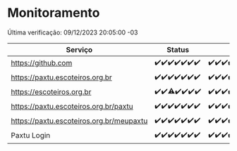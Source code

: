 # Monitoramento

Última verificação: 09/12/2023 20:05:00 -03

|Serviço|Status|Últimas 24h|
|---|---|---|
|https://github.com|<span title="2023-12-02: OK=24">✔️</span><span title="2023-12-03: OK=24">✔️</span><span title="2023-12-04: OK=24">✔️</span><span title="2023-12-05: OK=24">✔️</span><span title="2023-12-06: OK=23">✔️</span><span title="2023-12-07: OK=24">✔️</span><span title="2023-12-08: OK=23">✔️</span>|<span title="08/12/2023 20:06:00 -03 : 200">✔️</span><span title="08/12/2023 21:30:00 -03 : 200">✔️</span><span title="08/12/2023 22:43:00 -03 : 200">✔️</span><span title="08/12/2023 23:18:00 -03 : 200">✔️</span><span title="09/12/2023 00:06:00 -03 : 200">✔️</span><span title="09/12/2023 01:07:00 -03 : 200">✔️</span><span title="09/12/2023 02:05:00 -03 : 200">✔️</span><span title="09/12/2023 03:07:00 -03 : 200">✔️</span><span title="09/12/2023 04:03:00 -03 : 200">✔️</span><span title="09/12/2023 05:07:00 -03 : 200">✔️</span><span title="09/12/2023 06:04:00 -03 : 200">✔️</span><span title="09/12/2023 07:05:00 -03 : 200">✔️</span><span title="09/12/2023 08:03:00 -03 : 200">✔️</span><span title="09/12/2023 09:10:00 -03 : 200">✔️</span><span title="09/12/2023 10:06:00 -03 : 200">✔️</span><span title="09/12/2023 11:03:00 -03 : 200">✔️</span><span title="09/12/2023 12:03:00 -03 : 200">✔️</span><span title="09/12/2023 13:06:00 -03 : 200">✔️</span><span title="09/12/2023 14:03:00 -03 : 200">✔️</span><span title="09/12/2023 15:07:00 -03 : 200">✔️</span><span title="09/12/2023 16:02:00 -03 : 200">✔️</span><span title="09/12/2023 17:06:00 -03 : 200">✔️</span><span title="09/12/2023 18:03:00 -03 : 200">✔️</span><span title="09/12/2023 19:03:00 -03 : 200">✔️</span><span title="09/12/2023 20:05:00 -03 : 200">✔️</span>|
|https://paxtu.escoteiros.org.br|<span title="2023-12-02: OK=24">✔️</span><span title="2023-12-03: OK=24">✔️</span><span title="2023-12-04: OK=24">✔️</span><span title="2023-12-05: OK=24">✔️</span><span title="2023-12-06: OK=23">✔️</span><span title="2023-12-07: OK=24">✔️</span><span title="2023-12-08: OK=23">✔️</span>|<span title="08/12/2023 20:06:00 -03 : 200">✔️</span><span title="08/12/2023 21:30:00 -03 : 200">✔️</span><span title="08/12/2023 22:43:00 -03 : 200">✔️</span><span title="08/12/2023 23:18:00 -03 : 200">✔️</span><span title="09/12/2023 00:06:00 -03 : 200">✔️</span><span title="09/12/2023 01:07:00 -03 : 200">✔️</span><span title="09/12/2023 02:05:00 -03 : 200">✔️</span><span title="09/12/2023 03:07:00 -03 : 200">✔️</span><span title="09/12/2023 04:03:00 -03 : 200">✔️</span><span title="09/12/2023 05:07:00 -03 : 200">✔️</span><span title="09/12/2023 06:04:00 -03 : 200">✔️</span><span title="09/12/2023 07:05:00 -03 : 200">✔️</span><span title="09/12/2023 08:03:00 -03 : 200">✔️</span><span title="09/12/2023 09:10:00 -03 : 200">✔️</span><span title="09/12/2023 10:06:00 -03 : 200">✔️</span><span title="09/12/2023 11:03:00 -03 : 200">✔️</span><span title="09/12/2023 12:03:00 -03 : 200">✔️</span><span title="09/12/2023 13:06:00 -03 : 200">✔️</span><span title="09/12/2023 14:03:00 -03 : 200">✔️</span><span title="09/12/2023 15:07:00 -03 : 200">✔️</span><span title="09/12/2023 16:02:00 -03 : 200">✔️</span><span title="09/12/2023 17:06:00 -03 : 200">✔️</span><span title="09/12/2023 18:03:00 -03 : 200">✔️</span><span title="09/12/2023 19:03:00 -03 : 200">✔️</span><span title="09/12/2023 20:05:00 -03 : 200">✔️</span>|
|https://escoteiros.org.br|<span title="2023-12-02: OK=24">✔️</span><span title="2023-12-03: OK=24">✔️</span><span title="2023-12-04: OK=23, Falhas=1">⚠️</span><span title="2023-12-05: OK=24">✔️</span><span title="2023-12-06: OK=23">✔️</span><span title="2023-12-07: OK=24">✔️</span><span title="2023-12-08: OK=23">✔️</span>|<span title="08/12/2023 20:06:00 -03 : 200">✔️</span><span title="08/12/2023 21:30:00 -03 : 200">✔️</span><span title="08/12/2023 22:43:00 -03 : 200">✔️</span><span title="08/12/2023 23:18:00 -03 : 200">✔️</span><span title="09/12/2023 00:06:00 -03 : 200">✔️</span><span title="09/12/2023 01:07:00 -03 : 200">✔️</span><span title="09/12/2023 02:05:00 -03 : 200">✔️</span><span title="09/12/2023 03:07:00 -03 : 200">✔️</span><span title="09/12/2023 04:03:00 -03 : 200">✔️</span><span title="09/12/2023 05:07:00 -03 : 200">✔️</span><span title="09/12/2023 06:04:00 -03 : 200">✔️</span><span title="09/12/2023 07:05:00 -03 : 200">✔️</span><span title="09/12/2023 08:03:00 -03 : 200">✔️</span><span title="09/12/2023 09:10:00 -03 : 200">✔️</span><span title="09/12/2023 10:06:00 -03 : 200">✔️</span><span title="09/12/2023 11:03:00 -03 : 200">✔️</span><span title="09/12/2023 12:03:00 -03 : 200">✔️</span><span title="09/12/2023 13:06:00 -03 : 200">✔️</span><span title="09/12/2023 14:03:00 -03 : 200">✔️</span><span title="09/12/2023 15:07:00 -03 : 200">✔️</span><span title="09/12/2023 16:02:00 -03 : 200">✔️</span><span title="09/12/2023 17:06:00 -03 : 200">✔️</span><span title="09/12/2023 18:03:00 -03 : 200">✔️</span><span title="09/12/2023 19:03:00 -03 : 200">✔️</span><span title="09/12/2023 20:05:00 -03 : 200">✔️</span>|
|https://paxtu.escoteiros.org.br/paxtu|<span title="2023-12-02: OK=24">✔️</span><span title="2023-12-03: OK=24">✔️</span><span title="2023-12-04: OK=24">✔️</span><span title="2023-12-05: OK=24">✔️</span><span title="2023-12-06: OK=23">✔️</span><span title="2023-12-07: OK=24">✔️</span><span title="2023-12-08: OK=23">✔️</span>|<span title="08/12/2023 20:06:00 -03 : 200">✔️</span><span title="08/12/2023 21:30:00 -03 : 200">✔️</span><span title="08/12/2023 22:43:00 -03 : 200">✔️</span><span title="08/12/2023 23:18:00 -03 : 200">✔️</span><span title="09/12/2023 00:06:00 -03 : 200">✔️</span><span title="09/12/2023 01:07:00 -03 : 200">✔️</span><span title="09/12/2023 02:05:00 -03 : 200">✔️</span><span title="09/12/2023 03:07:00 -03 : 200">✔️</span><span title="09/12/2023 04:03:00 -03 : 200">✔️</span><span title="09/12/2023 05:07:00 -03 : 200">✔️</span><span title="09/12/2023 06:04:00 -03 : 200">✔️</span><span title="09/12/2023 07:05:00 -03 : 200">✔️</span><span title="09/12/2023 08:03:00 -03 : 200">✔️</span><span title="09/12/2023 09:10:00 -03 : 200">✔️</span><span title="09/12/2023 10:06:00 -03 : 200">✔️</span><span title="09/12/2023 11:03:00 -03 : 200">✔️</span><span title="09/12/2023 12:03:00 -03 : 200">✔️</span><span title="09/12/2023 13:06:00 -03 : 200">✔️</span><span title="09/12/2023 14:03:00 -03 : 200">✔️</span><span title="09/12/2023 15:07:00 -03 : 200">✔️</span><span title="09/12/2023 16:02:00 -03 : 200">✔️</span><span title="09/12/2023 17:06:00 -03 : 200">✔️</span><span title="09/12/2023 18:03:00 -03 : 200">✔️</span><span title="09/12/2023 19:03:00 -03 : 200">✔️</span><span title="09/12/2023 20:05:00 -03 : 200">✔️</span>|
|https://paxtu.escoteiros.org.br/meupaxtu|<span title="2023-12-02: OK=24">✔️</span><span title="2023-12-03: OK=24">✔️</span><span title="2023-12-04: OK=24">✔️</span><span title="2023-12-05: OK=24">✔️</span><span title="2023-12-06: OK=23">✔️</span><span title="2023-12-07: OK=24">✔️</span><span title="2023-12-08: OK=23">✔️</span>|<span title="08/12/2023 20:06:00 -03 : 200">✔️</span><span title="08/12/2023 21:30:00 -03 : 200">✔️</span><span title="08/12/2023 22:43:00 -03 : 200">✔️</span><span title="08/12/2023 23:18:00 -03 : 200">✔️</span><span title="09/12/2023 00:06:00 -03 : 200">✔️</span><span title="09/12/2023 01:07:00 -03 : 200">✔️</span><span title="09/12/2023 02:05:00 -03 : 200">✔️</span><span title="09/12/2023 03:07:00 -03 : 200">✔️</span><span title="09/12/2023 04:03:00 -03 : 200">✔️</span><span title="09/12/2023 05:07:00 -03 : 200">✔️</span><span title="09/12/2023 06:04:00 -03 : 200">✔️</span><span title="09/12/2023 07:05:00 -03 : 200">✔️</span><span title="09/12/2023 08:03:00 -03 : 200">✔️</span><span title="09/12/2023 09:10:00 -03 : 200">✔️</span><span title="09/12/2023 10:06:00 -03 : 200">✔️</span><span title="09/12/2023 11:03:00 -03 : 200">✔️</span><span title="09/12/2023 12:03:00 -03 : 200">✔️</span><span title="09/12/2023 13:06:00 -03 : 200">✔️</span><span title="09/12/2023 14:03:00 -03 : 200">✔️</span><span title="09/12/2023 15:07:00 -03 : 200">✔️</span><span title="09/12/2023 16:02:00 -03 : 200">✔️</span><span title="09/12/2023 17:06:00 -03 : 200">✔️</span><span title="09/12/2023 18:03:00 -03 : 200">✔️</span><span title="09/12/2023 19:03:00 -03 : 200">✔️</span><span title="09/12/2023 20:05:00 -03 : 200">✔️</span>|
|Paxtu Login|<span title="2023-12-02: OK=24">✔️</span><span title="2023-12-03: OK=24">✔️</span><span title="2023-12-04: OK=24">✔️</span><span title="2023-12-05: OK=24">✔️</span><span title="2023-12-06: OK=23">✔️</span><span title="2023-12-07: OK=24">✔️</span><span title="2023-12-08: OK=23">✔️</span>|<span title="08/12/2023 20:06:00 -03 : 200">✔️</span><span title="08/12/2023 21:30:00 -03 : 200">✔️</span><span title="08/12/2023 22:43:00 -03 : 200">✔️</span><span title="08/12/2023 23:18:00 -03 : 200">✔️</span><span title="09/12/2023 00:06:00 -03 : 200">✔️</span><span title="09/12/2023 01:07:00 -03 : 200">✔️</span><span title="09/12/2023 02:05:00 -03 : 200">✔️</span><span title="09/12/2023 03:07:00 -03 : 200">✔️</span><span title="09/12/2023 04:03:00 -03 : 200">✔️</span><span title="09/12/2023 05:07:00 -03 : 200">✔️</span><span title="09/12/2023 06:04:00 -03 : 200">✔️</span><span title="09/12/2023 07:05:00 -03 : 200">✔️</span><span title="09/12/2023 08:03:00 -03 : 200">✔️</span><span title="09/12/2023 09:10:00 -03 : 200">✔️</span><span title="09/12/2023 10:06:00 -03 : 200">✔️</span><span title="09/12/2023 11:03:00 -03 : 200">✔️</span><span title="09/12/2023 12:03:00 -03 : 200">✔️</span><span title="09/12/2023 13:06:00 -03 : 200">✔️</span><span title="09/12/2023 14:03:00 -03 : 200">✔️</span><span title="09/12/2023 15:07:00 -03 : 200">✔️</span><span title="09/12/2023 16:02:00 -03 : 200">✔️</span><span title="09/12/2023 17:06:00 -03 : 200">✔️</span><span title="09/12/2023 18:03:00 -03 : 200">✔️</span><span title="09/12/2023 19:03:00 -03 : 200">✔️</span><span title="09/12/2023 20:05:00 -03 : 200">✔️</span>|
